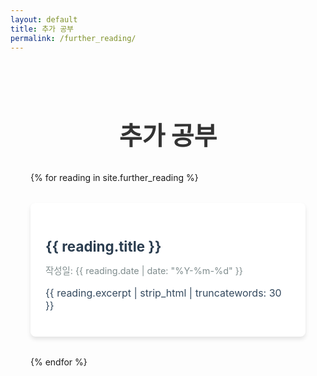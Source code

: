 ```yaml
---
layout: default
title: 추가 공부
permalink: /further_reading/
---
```


<style>
.further-readings-container {
    max-width: 1200px;
    margin: 0 auto;
    padding: 2rem;
}
.page-title {
    font-size: 2.5rem;
    color: #333;
    margin-bottom: 2rem;
    text-align: center;
}
.readings-grid {
    display: grid;
    grid-template-columns: repeat(auto-fill, minmax(300px, 1fr));
    gap: 2rem;
}
.reading-card {
    background-color: #fff;
    border-radius: 8px;
    box-shadow: 0 4px 6px rgba(0, 0, 0, 0.1);
    padding: 1.5rem;
    transition: transform 0.3s ease, box-shadow 0.3s ease;
    cursor: pointer;
}
.reading-card:hover {
    transform: translateY(-5px);
    box-shadow: 0 6px 12px rgba(0, 0, 0, 0.15);
}
.reading-title {
    font-size: 1.4rem;
    margin-bottom: 0.5rem;
}
.reading-title a {
    color: #2c3e50;
    text-decoration: none;
}
.reading-date {
    font-size: 0.9rem;
    color: #7f8c8d;
    margin-bottom: 1rem;
}
.reading-excerpt {
    font-size: 1rem;
    color: #34495e;
    margin-bottom: 1rem;
}
</style>

<div class="further-readings-container">
  <h1 class="page-title">추가 공부</h1>
  <div class="readings-grid">
    {% for reading in site.further_reading %}
      <div class="reading-card" data-url="{{ reading.url | relative_url }}">
        <h2 class="reading-title"><a href="{{ reading.url | relative_url }}">{{ reading.title }}</a></h2>
        <p class="reading-date">작성일: {{ reading.date | date: "%Y-%m-%d" }}</p>
        <p class="reading-excerpt">{{ reading.excerpt | strip_html | truncatewords: 30 }}</p>
      </div>
    {% endfor %}
  </div>
</div>

<script>
document.querySelectorAll('.reading-card').forEach(function(card) {
  card.addEventListener('click', function(e) {
    if (!e.target.closest('a')) {
      window.location.href = this.getAttribute('data-url');
    }
  });
});
</script>